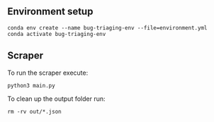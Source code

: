 ## Environment setup

```shell
conda env create --name bug-triaging-env --file=environment.yml
conda activate bug-triaging-env
```

## Scraper

To run the scraper execute:

```shell
python3 main.py
```

To clean up the output folder run:

```shell
rm -rv out/*.json
```